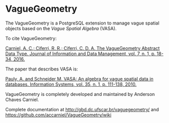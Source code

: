 # VagueGeometry

The VagueGeometry is a PostgreSQL extension to manage vague spatial objects based on the *Vague Spatial Algebra* (VASA).

To cite VagueGeometry:

[Carniel, A. C.; Ciferri, R. R.; Ciferri, C. D. A. The VagueGeometry Abstract Data Type. Journal of Information and Data Management, vol. 7, n. 1, p. 18-34, 2016.](https://www.researchgate.net/publication/310292964_The_VagueGeometry_Abstract_Data_Type)

The paper that describes VASA is:

[Pauly, A. and Schneider M. VASA: An algebra for vague spatial data in databases. Information Systems, vol. 35, n. 1, p. 111-138, 2010.](https://www.sciencedirect.com/science/article/pii/S0306437909000519)


VagueGeometry is completely developed and maintained by Anderson Chaves Carniel.

Complete documentation at http://gbd.dc.ufscar.br/vaguegeometry/ and https://github.com/accarniel/VagueGeometry/wiki
